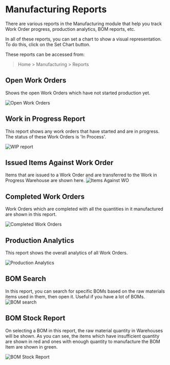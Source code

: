 <!-- add breadcrumbs -->
# Manufacturing Reports

There are various reports in the Manufacturing module that help you track Work Order progress, production analytics, BOM reports, etc.

In all of these reports, you can set a chart to show a visual representation. To do this, click on the Set Chart button.

These reports can be accessed from:
> Home > Manufacturing > Reports

## Open Work Orders
Shows the open Work Orders which have not started production yet.

![Open Work Orders](/docs/v13/assets/img/manufacturing/open-wo.png)

## Work in Progress Report

This report shows any work orders that have started and are in progress. The status of these Work Orders is 'In Process'.

![WIP report](/docs/v13/assets/img/manufacturing/wip-report.png)

## Issued Items Against Work Order
Items that are issued to a Work Order and are transferred to the Work in Progress Warehouse are shown here.
![Items Against WO](/docs/v13/assets/img/manufacturing/items-against-wo.png)


## Completed Work Orders
Work Orders which are completed with all the quantities in it manufactured are shown in this report.

![Completed Work Orders](/docs/v13/assets/img/manufacturing/completed-wo.png)

## Production Analytics
This report shows the overall analytics of all Work Orders.

![Production Analytics](/docs/v13/assets/img/manufacturing/production-analytics.png)

## BOM Search
In this report, you can search for specific BOMs based on the raw materials items used in them, then open it. Useful if you have a lot of BOMs.
![BOM search](/docs/v13/assets/img/manufacturing/bom-search.png)

## BOM Stock Report
On selecting a BOM in this report, the raw material quantity in Warehouses will be shown. As you can see, the items which have insufficient quantity are shown in red and ones with enough quantity to manufacture the BOM Item are shown in green.

![BOM Stock Report](/docs/v13/assets/img/manufacturing/bom-stock-report.png)
